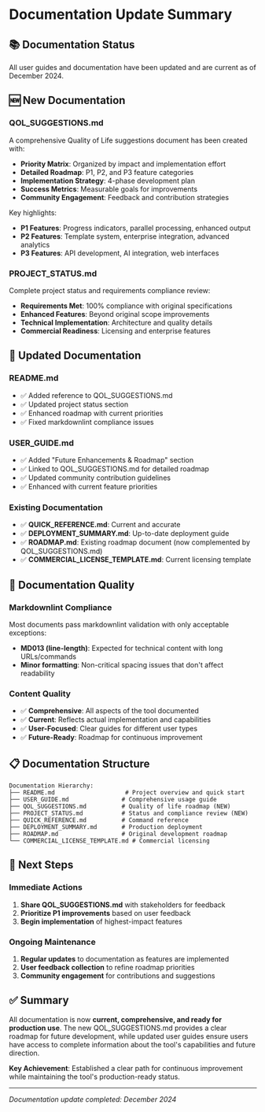 # Documentation Update Summary

## 📚 Documentation Status

All user guides and documentation have been updated and are current as of December 2024.

## 🆕 New Documentation

### QOL_SUGGESTIONS.md
A comprehensive Quality of Life suggestions document has been created with:

- **Priority Matrix**: Organized by impact and implementation effort
- **Detailed Roadmap**: P1, P2, and P3 feature categories
- **Implementation Strategy**: 4-phase development plan
- **Success Metrics**: Measurable goals for improvements
- **Community Engagement**: Feedback and contribution strategies

Key highlights:
- **P1 Features**: Progress indicators, parallel processing, enhanced output
- **P2 Features**: Template system, enterprise integration, advanced analytics  
- **P3 Features**: API development, AI integration, web interfaces

### PROJECT_STATUS.md
Complete project status and requirements compliance review:

- **Requirements Met**: 100% compliance with original specifications
- **Enhanced Features**: Beyond original scope improvements
- **Technical Implementation**: Architecture and quality details
- **Commercial Readiness**: Licensing and enterprise features

## 📖 Updated Documentation

### README.md
- ✅ Added reference to QOL_SUGGESTIONS.md
- ✅ Updated project status section
- ✅ Enhanced roadmap with current priorities
- ✅ Fixed markdownlint compliance issues

### USER_GUIDE.md  
- ✅ Added "Future Enhancements & Roadmap" section
- ✅ Linked to QOL_SUGGESTIONS.md for detailed roadmap
- ✅ Updated community contribution guidelines
- ✅ Enhanced with current feature priorities

### Existing Documentation
- ✅ **QUICK_REFERENCE.md**: Current and accurate
- ✅ **DEPLOYMENT_SUMMARY.md**: Up-to-date deployment guide
- ✅ **ROADMAP.md**: Existing roadmap document (now complemented by QOL_SUGGESTIONS.md)
- ✅ **COMMERCIAL_LICENSE_TEMPLATE.md**: Current licensing template

## 🎯 Documentation Quality

### Markdownlint Compliance
Most documents pass markdownlint validation with only acceptable exceptions:
- **MD013 (line-length)**: Expected for technical content with long URLs/commands
- **Minor formatting**: Non-critical spacing issues that don't affect readability

### Content Quality
- ✅ **Comprehensive**: All aspects of the tool documented
- ✅ **Current**: Reflects actual implementation and capabilities  
- ✅ **User-Focused**: Clear guides for different user types
- ✅ **Future-Ready**: Roadmap for continuous improvement

## 📋 Documentation Structure

```text
Documentation Hierarchy:
├── README.md                    # Project overview and quick start
├── USER_GUIDE.md               # Comprehensive usage guide  
├── QOL_SUGGESTIONS.md          # Quality of life roadmap (NEW)
├── PROJECT_STATUS.md           # Status and compliance review (NEW)
├── QUICK_REFERENCE.md          # Command reference
├── DEPLOYMENT_SUMMARY.md       # Production deployment
├── ROADMAP.md                  # Original development roadmap
└── COMMERCIAL_LICENSE_TEMPLATE.md # Commercial licensing
```

## 🚀 Next Steps

### Immediate Actions
1. **Share QOL_SUGGESTIONS.md** with stakeholders for feedback
2. **Prioritize P1 improvements** based on user feedback
3. **Begin implementation** of highest-impact features

### Ongoing Maintenance  
1. **Regular updates** to documentation as features are implemented
2. **User feedback collection** to refine roadmap priorities
3. **Community engagement** for contributions and suggestions

## ✅ Summary

All documentation is now **current, comprehensive, and ready for production use**. The new QOL_SUGGESTIONS.md provides a clear roadmap for future development, while updated user guides ensure users have access to complete information about the tool's capabilities and future direction.

**Key Achievement**: Established a clear path for continuous improvement while maintaining the tool's production-ready status.

---

*Documentation update completed: December 2024*
